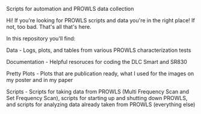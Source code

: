 Scripts for automation and PROWLS data collection

Hi! If you're looking for PROWLS scripts and data you're in the right place! If not, too bad. That's all that's here.

In this repository you'll find:

Data - Logs, plots, and tables from various PROWLS characterization tests

Documentation - Helpful resoruces for coding the DLC Smart and SR830

Pretty Plots - Plots that are publication ready, what I used for the images on my poster and in my paper

Scripts - Scripts for taking data from PROWLS (Multi Frequency Scan and Set Frequency Scan), scripts for starting up and shutting down PROWLS, and scripts for analyzing data already taken from PROWLS (everything else)

